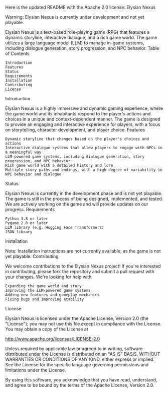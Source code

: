 

Here is the updated README with the Apache 2.0 license:
Elysian Nexus

Warning: Elysian Nexus is currently under development and not yet playable.

Elysian Nexus is a text-based role-playing game (RPG) that features a dynamic storyline, interactive dialogue, and a rich game world. The game utilizes a large language model (LLM) to manage in-game systems, including dialogue generation, story progression, and NPC behavior.
Table of Contents

    Introduction
    Features
    Status
    Requirements
    Installation
    Contributing
    License

Introduction

Elysian Nexus is a highly immersive and dynamic gaming experience, where the game world and its inhabitants respond to the player's actions and choices in a unique and context-dependent manner. The game is designed to provide an engaging and interactive experience for players, with a focus on storytelling, character development, and player choice.
Features

    Dynamic storyline that changes based on the player's choices and actions
    Interactive dialogue systems that allow players to engage with NPCs in a meaningful way
    LLM-powered game systems, including dialogue generation, story progression, and NPC behavior
    Rich game world with a detailed history and lore
    Multiple story paths and endings, with a high degree of variability in NPC behavior and dialogue

Status

Elysian Nexus is currently in the development phase and is not yet playable. The game is still in the process of being designed, implemented, and tested. We are actively working on the game and will provide updates on our progress.
Requirements

    Python 3.8 or later
    Pygame 2.0 or later
    LLM library (e.g. Hugging Face Transformers)
    JSON library

Installation

Note: Installation instructions are not currently available, as the game is not yet playable.
Contributing

We welcome contributions to the Elysian Nexus project! If you're interested in contributing, please fork the repository and submit a pull request with your changes. We're looking for help with:

    Expanding the game world and story
    Improving the LLM-powered game systems
    Adding new features and gameplay mechanics
    Fixing bugs and improving stability

License

Elysian Nexus is licensed under the Apache License, Version 2.0 (the "License"); you may not use this file except in compliance with the License. You may obtain a copy of the License at

http://www.apache.org/licenses/LICENSE-2.0

Unless required by applicable law or agreed to in writing, software distributed under the License is distributed on an "AS IS" BASIS, WITHOUT WARRANTIES OR CONDITIONS OF ANY KIND, either express or implied. See the License for the specific language governing permissions and limitations under the License.

By using this software, you acknowledge that you have read, understand, and agree to be bound by the terms of the Apache License, Version 2.0.
